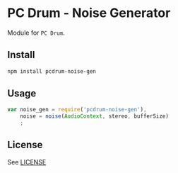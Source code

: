 # PC Drum - Noise Generator

Module for `PC Drum`.

## Install

```bash
npm install pcdrum-noise-gen
```

## Usage

```js
var noise_gen = require('pcdrum-noise-gen'),
    noise = noise(AudioContext, stereo, bufferSize)
    ;
```

## License

See [LICENSE](LICENSE)
